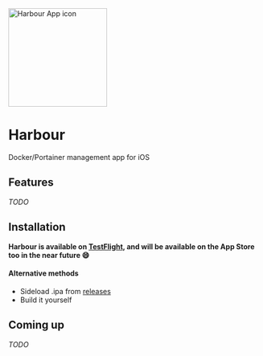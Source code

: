 <img src="https://harbour.shameful.xyz/media/favicon.png" width="196" alt="Harbour App icon">

# Harbour
Docker/Portainer management app for iOS

## Features
*TODO*

## Installation
**Harbour is available on [TestFlight](https://testflight.apple.com/join/F2vK7xo4), and will be available on the App Store too in the near future 😄**
#### Alternative methods
- Sideload .ipa from [releases](https://github.com/rrroyal/Harbour/releases/latest)
- Build it yourself

## Coming up
*TODO*

